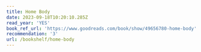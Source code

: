 ```yaml
---
title: Home Body
date: 2023-09-18T10:20:10.285Z
read_year: 'YES'
book_ref_url: 'https://www.goodreads.com/book/show/49656780-home-body'
recommendation: '3'
url: /bookshelf/home-body
---
```


